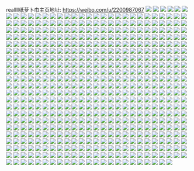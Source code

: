 reallll纸萝卜巾主页地址: https://weibo.com/u/2200987067 
![](https://wx4.sinaimg.cn/mw2000/833065bbly1h931bl4fldj22c0340e83.jpg) 
![](https://wx4.sinaimg.cn/mw2000/833065bbly1h931c373zoj22ba332kjo.jpg) 
![](https://wx4.sinaimg.cn/mw2000/833065bbly1h931chf8nfj22c0340e83.jpg) 
![](https://wx4.sinaimg.cn/mw2000/833065bbly1h931czplbtj22c0340e83.jpg) 
![](https://wx4.sinaimg.cn/mw2000/833065bbly1h9319mvzpuj223t2i4b2b.jpg) 
![](https://wx4.sinaimg.cn/mw2000/833065bbly1h931a48jvjj21zc2n4u0y.jpg) 
![](https://wx4.sinaimg.cn/mw2000/833065bbly1h931alhw70j21sg2mfnpe.jpg) 
![](https://wx4.sinaimg.cn/mw2000/833065bbly1h931b2sgsfj21vr2mfhdu.jpg) 
![](https://wx4.sinaimg.cn/mw2000/833065bbly1h9317xzqmrj236c2484qr.jpg) 
![](https://wx4.sinaimg.cn/mw2000/833065bbly1h9318l2viuj224836cnpg.jpg) 
![](https://wx4.sinaimg.cn/mw2000/833065bbly1h9318t7o3aj21uu2s9hdt.jpg) 
![](https://wx4.sinaimg.cn/mw2000/833065bbly1h93197ltc7j221c36cqv7.jpg) 
![](https://wx4.sinaimg.cn/mw2000/833065bbly1h9316kmnezj221n30nnpg.jpg) 
![](https://wx4.sinaimg.cn/mw2000/833065bbly1h93179k988j225435shdx.jpg) 
![](https://wx4.sinaimg.cn/mw2000/833065bbly1h9315y4273j22c03404qt.jpg) 
![](https://wx4.sinaimg.cn/mw2000/833065bbly1h93158d5ymj22c0340u10.jpg) 
![](https://wx4.sinaimg.cn/mw2000/833065bbly1h9315j07i6j21t22ernpe.jpg) 
![](https://wx4.sinaimg.cn/mw2000/833065bbly1h6ji3k590xj222o340dra.jpg) 
![](https://wx4.sinaimg.cn/mw2000/833065bbly1h6ji3nb8ewj222o340e82.jpg) 
![](https://wx4.sinaimg.cn/mw2000/833065bbly1h6ji3q1zg1j222o340npd.jpg) 
![](https://wx4.sinaimg.cn/mw2000/833065bbly1h6ji3sqmb8j21wq2v3u0x.jpg) 
![](https://wx4.sinaimg.cn/mw2000/833065bbly1h6ji3b6axjj2282282to1.jpg) 
![](https://wx4.sinaimg.cn/mw2000/833065bbly1h6ji3f01g3j22c02c07wh.jpg) 
![](https://wx4.sinaimg.cn/mw2000/833065bbly1h6ji2ko0zoj222o340jyq.jpg) 
![](https://wx4.sinaimg.cn/mw2000/833065bbly1h6ji2ob8wij21yt2z5e82.jpg) 
![](https://wx4.sinaimg.cn/mw2000/833065bbly1h6ji2s13hgj222o340npe.jpg) 
![](https://wx4.sinaimg.cn/mw2000/833065bbly1h6ji2zr9kpj22c03404qt.jpg) 
![](https://wx4.sinaimg.cn/mw2000/833065bbly1h6ji34gh34j225r30sat8.jpg) 
![](https://wx4.sinaimg.cn/mw2000/833065bbly1h6ji383ubuj22c032lh37.jpg) 
![](https://wx4.sinaimg.cn/mw2000/833065bbly1h6ji21snp2j22c0341b2b.jpg) 
![](https://wx4.sinaimg.cn/mw2000/833065bbly1h6ji254944j22c0340hdv.jpg) 
![](https://wx4.sinaimg.cn/mw2000/833065bbly1h6ji28h766j22c0341b2b.jpg) 
![](https://wx4.sinaimg.cn/mw2000/833065bbly1h6ji2bj7itj227m2y54cd.jpg) 
![](https://wx4.sinaimg.cn/mw2000/833065bbly1h6ji1wwwyhj226w2x6nfi.jpg) 
![](https://wx4.sinaimg.cn/mw2000/833065bbly1h6ji2f3kduj222n2rjnfp.jpg) 
![](https://wx4.sinaimg.cn/mw2000/833065bbly1h5mvt4o3byj20n60zkjzx.jpg) 
![](https://wx4.sinaimg.cn/mw2000/833065bbly1h5mvt478sij20zk0jdn2w.jpg) 
![](https://wx4.sinaimg.cn/mw2000/833065bbly1h5ksg1og0bj21i92cj1ky.jpg) 
![](https://wx4.sinaimg.cn/mw2000/833065bbly1h5ksfyac2lj21hc0u0asm.jpg) 
![](https://wx4.sinaimg.cn/mw2000/833065bbly1h5ksfwwexdj21ol2iwb29.jpg) 
![](https://wx4.sinaimg.cn/mw2000/833065bbly1h5ksg31ul0j21hc0u0qll.jpg) 
![](https://wx4.sinaimg.cn/mw2000/833065bbly1h5ksf261atj22bz340qv7.jpg) 
![](https://wx4.sinaimg.cn/mw2000/833065bbly1h5ksf662i7j21x42k5npf.jpg) 
![](https://wx4.sinaimg.cn/mw2000/833065bbly1h5ksfapqk8j23402chkjn.jpg) 
![](https://wx4.sinaimg.cn/mw2000/833065bbly1h5ksff2n9uj232v2dhnpe.jpg) 
![](https://wx4.sinaimg.cn/mw2000/833065bbly1h5ksfj7jsmj23402c0npf.jpg) 
![](https://wx4.sinaimg.cn/mw2000/833065bbly1h5ksfnt4a6j22bz340hdv.jpg) 
![](https://wx4.sinaimg.cn/mw2000/833065bbly1h5kse8vkkbj23402c0qv9.jpg) 
![](https://wx4.sinaimg.cn/mw2000/833065bbly1h5ksedqdefj22b63401l0.jpg) 
![](https://wx4.sinaimg.cn/mw2000/833065bbly1h5kseekynhj20u01hc7fh.jpg) 
![](https://wx4.sinaimg.cn/mw2000/833065bbly1h5ksefad03j20u01hcn7n.jpg) 
![](https://wx4.sinaimg.cn/mw2000/833065bbly1h5ksdczoy6j222o340b2b.jpg) 
![](https://wx4.sinaimg.cn/mw2000/833065bbly1h5ksdgpuy9j222o340x6q.jpg) 
![](https://wx4.sinaimg.cn/mw2000/833065bbly1h5ksdl93mvj222o3404qq.jpg) 
![](https://wx4.sinaimg.cn/mw2000/833065bbly1h5ksdonzjlj222o340npd.jpg) 
![](https://wx4.sinaimg.cn/mw2000/833065bbly1h5ksdsls9kj222o340e82.jpg) 
![](https://wx4.sinaimg.cn/mw2000/833065bbly1h5ksdvurucj21wq2v3u0x.jpg) 
![](https://wx4.sinaimg.cn/mw2000/833065bbly1h5ksdz07o3j21ru2k61ky.jpg) 
![](https://wx4.sinaimg.cn/mw2000/833065bbly1h5ksd8wh45j222o340qv6.jpg) 
![](https://wx4.sinaimg.cn/mw2000/833065bbly1h5kse2v9coj222o3401ky.jpg) 
![](https://wx4.sinaimg.cn/mw2000/833065bbly1h4hn7zecn6j20wi1de7dg.jpg) 
![](https://wx4.sinaimg.cn/mw2000/833065bbly1h4hn7zu2scj20wi1d7dnz.jpg) 
![](https://wx4.sinaimg.cn/mw2000/833065bbly1h4hn7yubtzj20wi1cu7cv.jpg) 
![](https://wx4.sinaimg.cn/mw2000/833065bbly1h1n862cagsj234022o7wk.jpg) 
![](https://wx4.sinaimg.cn/mw2000/833065bbly1h0j7dhqg98j21gb26gnpd.jpg) 
![](https://wx4.sinaimg.cn/mw2000/833065bbly1h0j7dh3bkbj21n22gl4qq.jpg) 
![](https://wx4.sinaimg.cn/mw2000/833065bbly1h0j7di7x11j21f824ukjl.jpg) 
![](https://wx4.sinaimg.cn/mw2000/833065bbly1h0eht1h32cj20u01hcqoi.jpg) 
![](https://wx4.sinaimg.cn/mw2000/833065bbly1h0eht0ttthj20u01hc7p4.jpg) 
![](https://wx4.sinaimg.cn/mw2000/833065bbly1h08mcgb59ij21fh2bh4qq.jpg) 
![](https://wx4.sinaimg.cn/mw2000/833065bbly1h08mce2ts7j21lw2dfe82.jpg) 
![](https://wx4.sinaimg.cn/mw2000/833065bbly1h08mci2zojj21lw2etkjm.jpg) 
![](https://wx4.sinaimg.cn/mw2000/833065bbly1h06azjf6anj22c02c0qv7.jpg) 
![](https://wx4.sinaimg.cn/mw2000/833065bbly1h06az9fgd9j226n26nhdt.jpg) 
![](https://wx4.sinaimg.cn/mw2000/833065bbly1h06azl3zz5j227e27nhdt.jpg) 
![](https://wx4.sinaimg.cn/mw2000/833065bbly1h05ms8m2igj21ma2fee82.jpg) 
![](https://wx4.sinaimg.cn/mw2000/833065bbly1h05ms9jhi8j21n92gv1ky.jpg) 
![](https://wx4.sinaimg.cn/mw2000/833065bbly1h04p24we3yj21ne2h2qv5.jpg) 
![](https://wx4.sinaimg.cn/mw2000/833065bbly1h01a63ru2hj20u0190wov.jpg) 
![](https://wx4.sinaimg.cn/mw2000/833065bbly1gzzlxatch0j21xq2wjkjm.jpg) 
![](https://wx4.sinaimg.cn/mw2000/833065bbly1gzzlxcfvqtj21m42f6u0x.jpg) 
![](https://wx4.sinaimg.cn/mw2000/833065bbly1gzzlxdpsgcj21ob2igu0x.jpg) 
![](https://wx4.sinaimg.cn/mw2000/833065bbly1gzzlx8wlgij20l80whthh.jpg) 
![](https://wx4.sinaimg.cn/mw2000/833065bbly1gztbzmi2t2j22c03407wk.jpg) 
![](https://wx4.sinaimg.cn/mw2000/833065bbly1gztbzodj1dj21q82la1ky.jpg) 
![](https://wx4.sinaimg.cn/mw2000/833065bbly1gztbzqgdp5j22c0340kjn.jpg) 
![](https://wx4.sinaimg.cn/mw2000/833065bbly1gztbzsnd92j22c02c1x6q.jpg) 
![](https://wx4.sinaimg.cn/mw2000/833065bbly1gztbzuzqhlj22bz2x67wj.jpg) 
![](https://wx4.sinaimg.cn/mw2000/833065bbly1gztbzjp59pj21w1252e82.jpg) 
![](https://wx4.sinaimg.cn/mw2000/833065bbly1gzqcb2nfrvj22bz2bze82.jpg) 
![](https://wx4.sinaimg.cn/mw2000/833065bbly1gzmw45qkjij21o01kakjl.jpg) 
![](https://wx4.sinaimg.cn/mw2000/833065bbly1gzmw46aytaj21f21f2e81.jpg) 
![](https://wx4.sinaimg.cn/mw2000/833065bbly1gzjwsubptmj22c03404qs.jpg) 
![](https://wx4.sinaimg.cn/mw2000/833065bbly1gzjwszn2utj22c0340x6r.jpg) 
![](https://wx4.sinaimg.cn/mw2000/833065bbly1gzi7tn1uskj22da35snpg.jpg) 
![](https://wx4.sinaimg.cn/mw2000/833065bbly1gzi7ttaa5hj20zi1bewss.jpg) 
![](https://wx4.sinaimg.cn/mw2000/833065bbly1gzi7ubnmtuj22by3404qr.jpg) 
![](https://wx4.sinaimg.cn/mw2000/833065bbly1gzi7sthselj22bx33yx6p.jpg) 
![](https://wx4.sinaimg.cn/mw2000/833065bbly1gzi7uil6tfj21qy2c0kjl.jpg) 
![](https://wx4.sinaimg.cn/mw2000/833065bbly1gzi7ujs71hj21ew1vw15h.jpg) 
![](https://wx4.sinaimg.cn/mw2000/833065bbly1gylty94hlgj222o340b29.jpg) 
![](https://wx4.sinaimg.cn/mw2000/833065bbly1gyltybarhtj234022pqv5.jpg) 
![](https://wx4.sinaimg.cn/mw2000/833065bbly1gylty8ctizj222f340x6q.jpg) 
![](https://wx4.sinaimg.cn/mw2000/833065bbly1gyltydkqp0j222o3404qq.jpg) 
![](https://wx4.sinaimg.cn/mw2000/833065bbly1gyeblzliqxj21c826jkjl.jpg) 
![](https://wx4.sinaimg.cn/mw2000/833065bbly1gyebly8y5dj218n22zqv5.jpg) 
![](https://wx4.sinaimg.cn/mw2000/833065bbly1gyebm1bd53j21gf2aznpd.jpg) 
![](https://wx4.sinaimg.cn/mw2000/833065bbly1gyebl6zaccj219r1wnb29.jpg) 
![](https://wx4.sinaimg.cn/mw2000/833065bbly1gyebl87jnjj21b523jb29.jpg) 
![](https://wx4.sinaimg.cn/mw2000/833065bbly1gyebl9srr3j21ms2g8hdu.jpg) 
![](https://wx4.sinaimg.cn/mw2000/833065bbly1gy7csun65ej21ds23qnpd.jpg) 
![](https://wx4.sinaimg.cn/mw2000/833065bbly1gy7csvqaipj21a01wzhdt.jpg) 
![](https://wx4.sinaimg.cn/mw2000/833065bbly1gy7cswbqvvj218k1uu4qp.jpg) 
![](https://wx4.sinaimg.cn/mw2000/833065bbly1gy7csx23a7j217m1xu4qp.jpg) 
![](https://wx4.sinaimg.cn/mw2000/833065bbly1gy7crci889j22c02c0b2a.jpg) 
![](https://wx4.sinaimg.cn/mw2000/833065bbly1gy7crbjksaj22c02c0hdu.jpg) 
![](https://wx4.sinaimg.cn/mw2000/833065bbly1gy7crdxa8hj2267266u0x.jpg) 
![](https://wx4.sinaimg.cn/mw2000/833065bbly1gy7crd9md9j22c02c0e82.jpg) 
![](https://wx4.sinaimg.cn/mw2000/833065bbly1gy7crfj8slj22c02c0x6q.jpg) 
![](https://wx4.sinaimg.cn/mw2000/833065bbly1gy7crgbmlsj22c02c0kjm.jpg) 
![](https://wx4.sinaimg.cn/mw2000/833065bbly1gy7cqe96guj222o340hdv.jpg) 
![](https://wx4.sinaimg.cn/mw2000/833065bbly1gy7cqd8gxnj222n33ynpf.jpg) 
![](https://wx4.sinaimg.cn/mw2000/833065bbly1gxms3tc73zj22c0340qv7.jpg) 
![](https://wx4.sinaimg.cn/mw2000/833065bbly1gxms3pz1mxj22bz2vlkjn.jpg) 
![](https://wx4.sinaimg.cn/mw2000/833065bbly1gxms2mgnatj22c02c01ky.jpg) 
![](https://wx4.sinaimg.cn/mw2000/833065bbly1gxms2nrsnyj22c02c01ky.jpg) 
![](https://wx4.sinaimg.cn/mw2000/833065bbly1gxms2p1cexj22c02c01ky.jpg) 
![](https://wx4.sinaimg.cn/mw2000/833065bbly1gxms2q95foj22c02c0x6p.jpg) 
![](https://wx4.sinaimg.cn/mw2000/833065bbly1gwr3bbiy2kj234022oe82.jpg) 
![](https://wx4.sinaimg.cn/mw2000/833065bbly1gwr3c6rcecj234022okjl.jpg) 
![](https://wx4.sinaimg.cn/mw2000/833065bbly1gwr3byviq1j234022ob2a.jpg) 
![](https://wx4.sinaimg.cn/mw2000/833065bbly1gwr3cv6ua8j234022o7wh.jpg) 
![](https://wx4.sinaimg.cn/mw2000/833065bbly1gwr3bmnd4kj222o3404qq.jpg) 
![](https://wx4.sinaimg.cn/mw2000/833065bbly1gwr3cppxq5j24802tcnpf.jpg) 
![](https://wx4.sinaimg.cn/mw2000/833065bbly1gwr3eokb6pj24802tcnpe.jpg) 
![](https://wx4.sinaimg.cn/mw2000/833065bbly1gwr3dinki2j24802tchdv.jpg) 
![](https://wx4.sinaimg.cn/mw2000/833065bbly1gwr3e654d5j24802tckjo.jpg) 
![](https://wx4.sinaimg.cn/mw2000/833065bbly1gw5cj4pfjgj22c02c1kjm.jpg) 
![](https://wx4.sinaimg.cn/mw2000/833065bbly1gw5cj6viiej22c0340u0z.jpg) 
![](https://wx4.sinaimg.cn/mw2000/833065bbly1gw5cjcabaxj22c0340kjp.jpg) 
![](https://wx4.sinaimg.cn/mw2000/833065bbly1gw5cj2w36uj22c0340b2c.jpg) 
![](https://wx4.sinaimg.cn/mw2000/833065bbly1gw3cdxd5x1j222o340kjl.jpg) 
![](https://wx4.sinaimg.cn/mw2000/833065bbly1gw3cdy6yy4j21sv2panof.jpg) 
![](https://wx4.sinaimg.cn/mw2000/833065bbly1gw3cdyvqmoj233y1an1aq.jpg) 
![](https://wx4.sinaimg.cn/mw2000/833065bbly1gw3ce16nynj234022ox6p.jpg) 
![](https://wx4.sinaimg.cn/mw2000/833065bbly1gw3ce5g7rzj23401r0e4t.jpg) 
![](https://wx4.sinaimg.cn/mw2000/833065bbly1gw3ce2ca8nj22063094qp.jpg) 
![](https://wx4.sinaimg.cn/mw2000/833065bbly1gw3ce3refaj222o340npd.jpg) 
![](https://wx4.sinaimg.cn/mw2000/833065bbly1gw3cdvce5bj21o92id1kx.jpg) 
![](https://wx4.sinaimg.cn/mw2000/833065bbly1gw3ce4enzxj220v31a4qp.jpg) 
![](https://wx4.sinaimg.cn/mw2000/833065bbly1gtg04bah21j21400u0wyy.jpg) 
![](https://wx4.sinaimg.cn/mw2000/833065bbly1gsgnj04e10j227i1gzhdt.jpg) 
![](https://wx4.sinaimg.cn/mw2000/833065bbly1gsgnj4azecj21k21zmhdt.jpg) 
![](https://wx4.sinaimg.cn/mw2000/833065bbly1gsgnivbme3j21o01o0npd.jpg) 
![](https://wx4.sinaimg.cn/mw2000/833065bbly1gsgnj86mrbj21sc2dsb2a.jpg) 
![](https://wx4.sinaimg.cn/mw2000/833065bbly1gs0sphi0uyj22963407wj.jpg) 
![](https://wx4.sinaimg.cn/mw2000/833065bbly1gs0spbft3tj22012uke82.jpg) 
![](https://wx4.sinaimg.cn/mw2000/833065bbly1gs0spls39wj21xe2qde82.jpg) 
![](https://wx4.sinaimg.cn/mw2000/833065bbly1gs0spqrgbnj22c0340b2b.jpg) 
![](https://wx4.sinaimg.cn/mw2000/833065bbly1grrddwmri3j21qs1qse81.jpg) 
![](https://wx4.sinaimg.cn/mw2000/833065bbly1grrddyawt2j21j01j0b1u.jpg) 
![](https://wx4.sinaimg.cn/mw2000/833065bbly1grrde4i3t1j21tz1tzkjl.jpg) 
![](https://wx4.sinaimg.cn/mw2000/833065bbly1grrde5xl9mj21o11o1b29.jpg) 
![](https://wx4.sinaimg.cn/mw2000/833065bbly1grrde7vtk6j21nd1nd7wh.jpg) 
![](https://wx4.sinaimg.cn/mw2000/833065bbly1grrddtfm5bj21qd1qdb29.jpg) 
![](https://wx4.sinaimg.cn/mw2000/833065bbly1grpj5shx35j22c02c1x6p.jpg) 
![](https://wx4.sinaimg.cn/mw2000/833065bbly1grpj5r13nqj22c02c07wi.jpg) 
![](https://wx4.sinaimg.cn/mw2000/833065bbly1grpj5tsrr3j22c02c07wi.jpg) 
![](https://wx4.sinaimg.cn/mw2000/833065bbly1grm8faz58yj22c0340kjn.jpg) 
![](https://wx4.sinaimg.cn/mw2000/833065bbly1grm8fc4drvj21o01o0e81.jpg) 
![](https://wx4.sinaimg.cn/mw2000/833065bbly1grm8f8p5wrj21o01o0e81.jpg) 
![](https://wx4.sinaimg.cn/mw2000/833065bbly1grm8ej0emwj22c02c04qr.jpg) 
![](https://wx4.sinaimg.cn/mw2000/833065bbly1grm8ekyrg3j21o01o0hdt.jpg) 
![](https://wx4.sinaimg.cn/mw2000/833065bbly1grm8em9pccj21o01o0kjl.jpg) 
![](https://wx4.sinaimg.cn/mw2000/833065bbly1grm8en8yq4j21o01o0e81.jpg) 
![](https://wx4.sinaimg.cn/mw2000/833065bbly1grm8ef3gvfj21nq2bfnpd.jpg) 
![](https://wx4.sinaimg.cn/mw2000/833065bbly1grelqo9vhbj22c0340u0x.jpg) 
![](https://wx4.sinaimg.cn/mw2000/833065bbly1grelqqtca3j22c030yqv5.jpg) 
![](https://wx4.sinaimg.cn/mw2000/833065bbly1grelqs8hkzj22c034u7wh.jpg) 
![](https://wx4.sinaimg.cn/mw2000/833065bbly1grelqv1p1sj22c0340kjm.jpg) 
![](https://wx4.sinaimg.cn/mw2000/833065bbly1gqb33omm29j21lk2ecx6p.jpg) 
![](https://wx4.sinaimg.cn/mw2000/833065bbly1gqb33qci1bj22c02c0hdu.jpg) 
![](https://wx4.sinaimg.cn/mw2000/833065bbly1gq8qh3744hj22ds1scu0y.jpg) 
![](https://wx4.sinaimg.cn/mw2000/833065bbly1gq8qgynw3nj232t22nhdv.jpg) 
![](https://wx4.sinaimg.cn/mw2000/833065bbly1gq8qh5via6j22c02bmnpe.jpg) 
![](https://wx4.sinaimg.cn/mw2000/833065bbly1gq80ikv4enj22ds1sc4qr.jpg) 
![](https://wx4.sinaimg.cn/mw2000/833065bbly1gq80io2mmpj22802rgkjo.jpg) 
![](https://wx4.sinaimg.cn/mw2000/833065bbly1gq80ipmejmj22ds1scx6q.jpg) 
![](https://wx4.sinaimg.cn/mw2000/833065bbly1gq80ij21rsj21o01o0u0x.jpg) 
![](https://wx4.sinaimg.cn/mw2000/833065bbly1gq80irhgrbj22c02c0kj9.jpg) 
![](https://wx4.sinaimg.cn/mw2000/833065bbly1gq80iuac35j22c02c0e83.jpg) 
![](https://wx4.sinaimg.cn/mw2000/833065bbly1gq80iwdmiqj22c02c0hdt.jpg) 
![](https://wx4.sinaimg.cn/mw2000/833065bbly1gq80iy9nm2j22c02c0kjl.jpg) 
![](https://wx4.sinaimg.cn/mw2000/833065bbly1gq80j0ujebj22c02c01ky.jpg) 
![](https://wx4.sinaimg.cn/mw2000/833065bbly1gq5e3rdxewj22ds1scqv6.jpg) 
![](https://wx4.sinaimg.cn/mw2000/833065bbly1gq5e3szmcoj22ds1scu0y.jpg) 
![](https://wx4.sinaimg.cn/mw2000/833065bbly1gq5e3u6n2aj22ds1scnpe.jpg) 
![](https://wx4.sinaimg.cn/mw2000/833065bbly1gq5e3pv5udj22ds1scu0y.jpg) 
![](https://wx4.sinaimg.cn/mw2000/833065bbly1gq3zcw3e3rj21sc2dsu0z.jpg) 
![](https://wx4.sinaimg.cn/mw2000/833065bbly1gq3zd0y7t7j21sc2ds4qs.jpg) 
![](https://wx4.sinaimg.cn/mw2000/833065bbly1gpp947lz2rj21sc2dskjn.jpg) 
![](https://wx4.sinaimg.cn/mw2000/833065bbly1gpp948o88ej21sc2dsqv7.jpg) 
![](https://wx4.sinaimg.cn/mw2000/833065bbly1gpp949cr05j21o01o0hdu.jpg) 
![](https://wx4.sinaimg.cn/mw2000/833065bbly1gpp949s60bj20u00u0jvz.jpg) 
![](https://wx4.sinaimg.cn/mw2000/833065bbly1gpenwr8i9bj22c02bz1ky.jpg) 
![](https://wx4.sinaimg.cn/mw2000/833065bbly1gpenwsm99vj22c0340qv6.jpg) 
![](https://wx4.sinaimg.cn/mw2000/833065bbly1gpenwp9wphj20u00u0n1x.jpg) 
![](https://wx4.sinaimg.cn/mw2000/833065bbly1gpenwt2hyzj20u00u0wir.jpg) 
![](https://wx4.sinaimg.cn/mw2000/833065bbly1gpcfsewumqj22c02c0kjl.jpg) 
![](https://wx4.sinaimg.cn/mw2000/833065bbly1gpb6hogbtcj22c0340b2a.jpg) 
![](https://wx4.sinaimg.cn/mw2000/833065bbly1gpb6hriji8j21o01o0qv5.jpg) 
![](https://wx4.sinaimg.cn/mw2000/833065bbly1gpb6hw5djaj22c03407wi.jpg) 
![](https://wx4.sinaimg.cn/mw2000/833065bbly1gp6i7yz62rj22ei1scb2b.jpg) 
![](https://wx4.sinaimg.cn/mw2000/833065bbly1gp6i4n5tpsj22c02c0b2b.jpg) 
![](https://wx4.sinaimg.cn/mw2000/833065bbly1gp6i4orhc7j22c02c07wj.jpg) 
![](https://wx4.sinaimg.cn/mw2000/833065bbly1gp6i4q7jktj22c02c0kjm.jpg) 
![](https://wx4.sinaimg.cn/mw2000/833065bbly1gp6i4t9kpqj22c0340000.jpg) 
![](https://wx4.sinaimg.cn/mw2000/833065bbly1gp6i4vl7ekj22c0340kjo.jpg) 
![](https://wx4.sinaimg.cn/mw2000/833065bbly1gp6i4z2moqj22c03407wk.jpg) 
![](https://wx4.sinaimg.cn/mw2000/833065bbly1gp6i51l6n6j223j2spqv7.jpg) 
![](https://wx4.sinaimg.cn/mw2000/833065bbly1gp6i53zizbj22192pre83.jpg) 
![](https://wx4.sinaimg.cn/mw2000/833065bbly1gp6i5b81vjj22c03407wi.jpg) 
![](https://wx4.sinaimg.cn/mw2000/833065bbly1gp5zgr50dlj21sc2dsb2a.jpg) 
![](https://wx4.sinaimg.cn/mw2000/833065bbly1gp5zgso8n4j21sc2dse82.jpg) 
![](https://wx4.sinaimg.cn/mw2000/833065bbly1gp5zgtq2e0j21m625k7wh.jpg) 
![](https://wx4.sinaimg.cn/mw2000/833065bbly1gp5zgppxrnj21lt250b29.jpg) 
![](https://wx4.sinaimg.cn/mw2000/833065bbly1gp5hn5f9loj21sc29y1l0.jpg) 
![](https://wx4.sinaimg.cn/mw2000/833065bbly1gp5hn7lhn9j22c02c0u0z.jpg) 
![](https://wx4.sinaimg.cn/mw2000/833065bbly1gp5hna3ocaj21sc2ds7wk.jpg) 
![](https://wx4.sinaimg.cn/mw2000/833065bbly1gp5hncgucnj22c02c04qs.jpg) 
![](https://wx4.sinaimg.cn/mw2000/833065bbly1gp5hnewvpdj21sc2ds1l0.jpg) 
![](https://wx4.sinaimg.cn/mw2000/833065bbly1gp5hnhck9sj22c02c0qv7.jpg) 
![](https://wx4.sinaimg.cn/mw2000/833065bbly1gp5hnixh0sj22c02c0kjn.jpg) 
![](https://wx4.sinaimg.cn/mw2000/833065bbly1gp5hn37t5wj22c02c0x6r.jpg) 
![](https://wx4.sinaimg.cn/mw2000/833065bbly1gp5hnkt2o1j22c02c0kjn.jpg) 
![](https://wx4.sinaimg.cn/mw2000/833065bbly1gp4bfovxj8j21sc2cghdu.jpg) 
![](https://wx4.sinaimg.cn/mw2000/833065bbly1gp4bfnqkr1j22c02c01ky.jpg) 
![](https://wx4.sinaimg.cn/mw2000/833065bbly1gp2axf1t7gj21o01o0b29.jpg) 
![](https://wx4.sinaimg.cn/mw2000/833065bbly1gp2axdt111j21o01o07wi.jpg) 
![](https://wx4.sinaimg.cn/mw2000/833065bbly1gp2axgvhenj22ds1sckjl.jpg) 
![](https://wx4.sinaimg.cn/mw2000/833065bbly1gp2axjkedqj22c02c04qr.jpg) 
![](https://wx4.sinaimg.cn/mw2000/833065bbly1gp0tzntku0j21pv1qukjl.jpg) 
![](https://wx4.sinaimg.cn/mw2000/833065bbly1gp0tzqs0vwj21o01o01ky.jpg) 
![](https://wx4.sinaimg.cn/mw2000/833065bbly1gp0tzkm6ikj21ww1wvnpd.jpg) 
![](https://wx4.sinaimg.cn/mw2000/833065bbly1gp0tzsdw3vj22c02c0b29.jpg) 
![](https://wx4.sinaimg.cn/mw2000/833065bbly1gotrx9a4tmj220f20gb29.jpg) 
![](https://wx4.sinaimg.cn/mw2000/833065bbly1gotrxakm9vj21o01o0b2a.jpg) 
![](https://wx4.sinaimg.cn/mw2000/833065bbly1got0wp8kgaj21o01o0u0x.jpg) 
![](https://wx4.sinaimg.cn/mw2000/833065bbly1got0wqz1i9j21ii1iiu0x.jpg) 
![](https://wx4.sinaimg.cn/mw2000/833065bbly1got0wttzm4j21o01nzqv5.jpg) 
![](https://wx4.sinaimg.cn/mw2000/833065bbly1gosmj61h25j21o01o0u0x.jpg) 
![](https://wx4.sinaimg.cn/mw2000/833065bbly1gosmj6w8pxj22c02c0e82.jpg) 
![](https://wx4.sinaimg.cn/mw2000/833065bbly1gosmj7yfypj21zh2m21ky.jpg) 
![](https://wx4.sinaimg.cn/mw2000/833065bbly1gop9fmjdlhj22c02c0e82.jpg) 
![](https://wx4.sinaimg.cn/mw2000/833065bbly1gop9fo7z4rj22c02c0qv5.jpg) 
![](https://wx4.sinaimg.cn/mw2000/833065bbly1gop9fl9xpsj22c02c0e82.jpg) 
![](https://wx4.sinaimg.cn/mw2000/833065bbly1gop9fqatv0j22ds1sc4qp.jpg) 
![](https://wx4.sinaimg.cn/mw2000/833065bbgy1gokyen0us4j234022mqv5.jpg) 
![](https://wx4.sinaimg.cn/mw2000/833065bbgy1gokyeoabssj234022mqv5.jpg) 
![](https://wx4.sinaimg.cn/mw2000/833065bbgy1gokyelv0k4j22c02c07wh.jpg) 
![](https://wx4.sinaimg.cn/mw2000/833065bbgy1gokyepwoulj220y3414qq.jpg) 
![](https://wx4.sinaimg.cn/mw2000/833065bbly1goklw3zs3yj21o01o0x6p.jpg) 
![](https://wx4.sinaimg.cn/mw2000/833065bbly1goe3iy0o7lj22c02c0hdu.jpg) 
![](https://wx4.sinaimg.cn/mw2000/833065bbly1goe3izyni1j22c02c0b2a.jpg) 
![](https://wx4.sinaimg.cn/mw2000/833065bbly1goe3iwmqjwj22c02c04qr.jpg) 
![](https://wx4.sinaimg.cn/mw2000/833065bbly1goe3j2bbn2j22c02c0kjm.jpg) 
![](https://wx4.sinaimg.cn/mw2000/833065bbly1goe3j553l7j22c02c0kjm.jpg) 
![](https://wx4.sinaimg.cn/mw2000/833065bbly1goe3j78uvxj22c02c0hdu.jpg) 
![](https://wx4.sinaimg.cn/mw2000/833065bbly1goe3j8q6idj22c02c07wi.jpg) 
![](https://wx4.sinaimg.cn/mw2000/833065bbly1goe3j96r6aj20u00u0wnx.jpg) 
![](https://wx4.sinaimg.cn/mw2000/833065bbly1goe3javxuqj22c02c0x6p.jpg) 
![](https://wx4.sinaimg.cn/mw2000/833065bbly1goaioj0kb1j21o01o01ky.jpg) 
![](https://wx4.sinaimg.cn/mw2000/833065bbly1go4uozpkm0j21o01o0u0x.jpg) 
![](https://wx4.sinaimg.cn/mw2000/833065bbly1go4up1640fj21o01o0u0x.jpg) 
![](https://wx4.sinaimg.cn/mw2000/833065bbly1go4up30yirj22c02dpe82.jpg) 
![](https://wx4.sinaimg.cn/mw2000/833065bbly1go4uoy3ub2j21jq1l47wh.jpg) 
![](https://wx4.sinaimg.cn/mw2000/833065bbly1go4kjyrcjwj21o01o07wh.jpg) 
![](https://wx4.sinaimg.cn/mw2000/833065bbly1go4kk3bywnj21o01o0e82.jpg) 
![](https://wx4.sinaimg.cn/mw2000/833065bbly1go0yva3bioj21sc2dsqv6.jpg) 
![](https://wx4.sinaimg.cn/mw2000/833065bbly1go0yv60szrj22c0340hdt.jpg) 
![](https://wx4.sinaimg.cn/mw2000/833065bbly1gnstjt17z7j22c02c04qq.jpg) 
![](https://wx4.sinaimg.cn/mw2000/833065bbly1gnstjvlas8j21oe1oe4qp.jpg) 
![](https://wx4.sinaimg.cn/mw2000/833065bbly1gnstje88vnj21o01o0qv5.jpg) 
![](https://wx4.sinaimg.cn/mw2000/833065bbly1gnstji8kg7j21o01o0e82.jpg) 
![](https://wx4.sinaimg.cn/mw2000/833065bbly1gnstjmkgzdj222v2rub2a.jpg) 
![](https://wx4.sinaimg.cn/mw2000/833065bbly1gnstja0igoj21o01o07wi.jpg) 
![](https://wx4.sinaimg.cn/mw2000/833065bbly1gng8io6sygj22c02c0juv.jpg) 
![](https://wx4.sinaimg.cn/mw2000/833065bbly1gn73wwbddlj22c02c07wj.jpg) 
![](https://wx4.sinaimg.cn/mw2000/833065bbly1gn73wy6hftj22c02c07wj.jpg) 
![](https://wx4.sinaimg.cn/mw2000/833065bbly1gmwr89n5xej22c0341x6q.jpg) 
![](https://wx4.sinaimg.cn/mw2000/833065bbly1gmwr88nww8j22c0340b2b.jpg) 
![](https://wx4.sinaimg.cn/mw2000/833065bbly1gmd0txonr1j23402c0e83.jpg) 
![](https://wx4.sinaimg.cn/mw2000/833065bbly1gmd0tyibhyj21ln1lmnmk.jpg) 
![](https://wx4.sinaimg.cn/mw2000/833065bbly1gmd0tv5848j22502507wi.jpg) 
![](https://wx4.sinaimg.cn/mw2000/833065bbly1gmd0tzyvzwj22c02bzqv5.jpg) 
![](https://wx4.sinaimg.cn/mw2000/833065bbly1gmd0u2bc76j22c02c0u0y.jpg) 
![](https://wx4.sinaimg.cn/mw2000/833065bbly1gmd0u3xfcmj2226226u0x.jpg) 
![](https://wx4.sinaimg.cn/mw2000/833065bbgy1glwxai1bh2j21o01o04qq.jpg) 
![](https://wx4.sinaimg.cn/mw2000/833065bbgy1glwxaj4safj21o01o07wi.jpg) 
![](https://wx4.sinaimg.cn/mw2000/833065bbgy1glwxak6dt5j21o01o04qq.jpg) 
![](https://wx4.sinaimg.cn/mw2000/833065bbgy1glwxagw9qjj21o01o04qq.jpg) 
![](https://wx4.sinaimg.cn/mw2000/833065bbly1glomchew55j21o01o0b2a.jpg) 
![](https://wx4.sinaimg.cn/mw2000/833065bbly1glomclg9xij21o01o04qq.jpg) 
![](https://wx4.sinaimg.cn/mw2000/833065bbly1glomcpi39qj21o01o04qq.jpg) 
![](https://wx4.sinaimg.cn/mw2000/833065bbly1glomcbbuu3j21o01o04qq.jpg) 
![](https://wx4.sinaimg.cn/mw2000/833065bbgy1gl8bffnugxj21o01o04qq.jpg) 
![](https://wx4.sinaimg.cn/mw2000/833065bbgy1gl8bfgosqbj22c02c0x6q.jpg) 
![](https://wx4.sinaimg.cn/mw2000/833065bbgy1gl8bfho8gqj22c02bzhdu.jpg) 
![](https://wx4.sinaimg.cn/mw2000/833065bbgy1gl8bfim0o7j21is1eehd6.jpg) 
![](https://wx4.sinaimg.cn/mw2000/833065bbgy1gl8bfjta5vj22c02c07wh.jpg) 
![](https://wx4.sinaimg.cn/mw2000/833065bbgy1gl8bfl8sxhj22c02c0kjm.jpg) 
![](https://wx4.sinaimg.cn/mw2000/833065bbgy1gl8bfm3r3ej22c02c07wi.jpg) 
![](https://wx4.sinaimg.cn/mw2000/833065bbgy1gl8bfmv0fzj21y71y7b29.jpg) 
![](https://wx4.sinaimg.cn/mw2000/833065bbgy1gl8bfnehz3j20n00mx42x.jpg) 
![](https://wx4.sinaimg.cn/mw2000/833065bbly1gj0enioi23j20n00vgk1i.jpg) 
![](https://wx4.sinaimg.cn/mw2000/833065bbly1gj0enq1bcfj22m81h0npe.jpg) 
![](https://wx4.sinaimg.cn/mw2000/833065bbly1gj0enua1fuj22c02bz7wi.jpg) 
![](https://wx4.sinaimg.cn/mw2000/833065bbly1gj0eo7bmeqj21o01o0u10.jpg) 
![](https://wx4.sinaimg.cn/mw2000/833065bbly1gj0eojmls5j22bc334npf.jpg) 
![](https://wx4.sinaimg.cn/mw2000/833065bbly1gj0eopl1p4j22c02c27wi.jpg) 
![](https://wx4.sinaimg.cn/mw2000/833065bbly1gj0eorrxawj21sc1sckgp.jpg) 
![](https://wx4.sinaimg.cn/mw2000/833065bbly1gj0engni16j22c02c0b2a.jpg) 
![](https://wx4.sinaimg.cn/mw2000/833065bbly1gig9kck0tej21sc1sc1ky.jpg) 
![](https://wx4.sinaimg.cn/mw2000/833065bbly1gig9kat3n4j21sc1scnpe.jpg) 
![](https://wx4.sinaimg.cn/mw2000/833065bbly1gig9kexa1rj21o01o0b2a.jpg) 
![](https://wx4.sinaimg.cn/mw2000/833065bbly1gig9ki4fm8j21o01o0b2a.jpg) 
![](https://wx4.sinaimg.cn/mw2000/833065bbly1gig9kk7dzuj21o01o0qv5.jpg) 
![](https://wx4.sinaimg.cn/mw2000/833065bbly1gig9km6o7tj22c02c0qv5.jpg) 
![](https://wx4.sinaimg.cn/mw2000/833065bbly1gig9knyp1pj21be1z4kjm.jpg) 
![](https://wx4.sinaimg.cn/mw2000/833065bbly1gig9kpkyrsj22c02bzkjm.jpg) 
![](https://wx4.sinaimg.cn/mw2000/833065bbly1gig9kqksqhj21o01o0u0x.jpg) 
![](https://wx4.sinaimg.cn/mw2000/833065bbly1ghysez8crfj22bz2bzhdu.jpg) 
![](https://wx4.sinaimg.cn/mw2000/833065bbly1ghysf47joaj21gh1g5n8s.jpg) 
![](https://wx4.sinaimg.cn/mw2000/833065bbly1ghysfgjurtj22c0340b29.jpg) 
![](https://wx4.sinaimg.cn/mw2000/833065bbly1ghysfvutc6j21sc1pye81.jpg) 
![](https://wx4.sinaimg.cn/mw2000/833065bbly1ghysbgspewj21o01o0hdu.jpg) 
![](https://wx4.sinaimg.cn/mw2000/833065bbly1ghysbs8t1nj21o01o0kjl.jpg) 
![](https://wx4.sinaimg.cn/mw2000/833065bbly1ghysbvmusoj20u00u0tmu.jpg) 
![](https://wx4.sinaimg.cn/mw2000/833065bbly1ghysbyhu2aj20u00u0k58.jpg) 
![](https://wx4.sinaimg.cn/mw2000/833065bbly1ghyscm69h0j22c02cyu0y.jpg) 
![](https://wx4.sinaimg.cn/mw2000/833065bbly1ghysb08m1fj226j26ju0x.jpg) 
![](https://wx4.sinaimg.cn/mw2000/833065bbly1ghyscwggv7j21o01o0npd.jpg) 
![](https://wx4.sinaimg.cn/mw2000/833065bbly1ghysdl5c7xj22c02cykjm.jpg) 
![](https://wx4.sinaimg.cn/mw2000/833065bbly1ghyse27cinj21jf1jfb29.jpg) 
![](https://wx4.sinaimg.cn/mw2000/833065bbly1ghe8qzyfdej22c02c04qq.jpg) 
![](https://wx4.sinaimg.cn/mw2000/833065bbly1ghe8r3waycj22c02c04qq.jpg) 
![](https://wx4.sinaimg.cn/mw2000/833065bbly1ghe8qxbbl9j22bb3404qr.jpg) 
![](https://wx4.sinaimg.cn/mw2000/833065bbly1ghe8r6ske9j22c02c07wj.jpg) 
![](https://wx4.sinaimg.cn/mw2000/833065bbly1ghe8plrjj1j229p2ovx6q.jpg) 
![](https://wx4.sinaimg.cn/mw2000/833065bbly1ghe8pnnor0j22c033qhdv.jpg) 
![](https://wx4.sinaimg.cn/mw2000/833065bbly1ghe8pq0poij22b934yb2b.jpg) 
![](https://wx4.sinaimg.cn/mw2000/833065bbly1ghe8pk1arpj2282282b2a.jpg) 
![](https://wx4.sinaimg.cn/mw2000/833065bbly1ghe8praf95j22ds1woqv5.jpg) 
![](https://wx4.sinaimg.cn/mw2000/833065bbly1ghe8puf0ygj22c02c0qv7.jpg) 
![](https://wx4.sinaimg.cn/mw2000/833065bbly1ghe8pvgph0j22ds1tcqv5.jpg) 
![](https://wx4.sinaimg.cn/mw2000/833065bbly1ghe8px8knvj21zb2n3b2a.jpg) 
![](https://wx4.sinaimg.cn/mw2000/833065bbly1ghe8py4393j22ds1scnpd.jpg) 
![](https://wx4.sinaimg.cn/mw2000/833065bbly1ghe8pzdpkoj2205205u0y.jpg) 
![](https://wx4.sinaimg.cn/mw2000/833065bbly1ghdqnq2at7j220n2ov4qq.jpg) 
![](https://wx4.sinaimg.cn/mw2000/833065bbly1ghdqo7hf30j22c0340e84.jpg) 
![](https://wx4.sinaimg.cn/mw2000/833065bbly1ghdqmwbaggj21po2a7npd.jpg) 
![](https://wx4.sinaimg.cn/mw2000/833065bbly1ghcw5u25p7j22c02c0x6p.jpg) 
![](https://wx4.sinaimg.cn/mw2000/833065bbly1ghcw5xqqjbj21o01o0qv5.jpg) 
![](https://wx4.sinaimg.cn/mw2000/833065bbly1ghcw5njvaoj227x340e82.jpg) 
![](https://wx4.sinaimg.cn/mw2000/833065bbly1ghcw63cku0j22c02c0npe.jpg) 
![](https://wx4.sinaimg.cn/mw2000/833065bbly1ghcw47ukvwj21o01o0x6p.jpg) 
![](https://wx4.sinaimg.cn/mw2000/833065bbly1ghcw49ws4lj21gz1gzkjl.jpg) 
![](https://wx4.sinaimg.cn/mw2000/833065bbly1ghcw4cm3cij21l41lznpd.jpg) 
![](https://wx4.sinaimg.cn/mw2000/833065bbly1ghcw4eq0t4j21m71m7qv5.jpg) 
![](https://wx4.sinaimg.cn/mw2000/833065bbly1gh42hzby6gj21o01o0x6p.jpg) 
![](https://wx4.sinaimg.cn/mw2000/833065bbly1gh42iauucij2284340qv6.jpg) 
![](https://wx4.sinaimg.cn/mw2000/833065bbly1gh42ige8hvj21lz1lzhdt.jpg) 
![](https://wx4.sinaimg.cn/mw2000/833065bbly1gh42irp4voj21o01o04qu.jpg) 
![](https://wx4.sinaimg.cn/mw2000/833065bbly1gh42ixb5ptj22c02eq1kz.jpg) 
![](https://wx4.sinaimg.cn/mw2000/833065bbly1gh42hr0lzbj22c02c04qr.jpg) 
![](https://wx4.sinaimg.cn/mw2000/833065bbly1gh2d8cqhvvj22c02c0qv6.jpg) 
![](https://wx4.sinaimg.cn/mw2000/833065bbly1gh2d8ar73pj22c02c0npe.jpg) 
![](https://wx4.sinaimg.cn/mw2000/833065bbly1gh2d8e8nlxj22c02c07wi.jpg) 
![](https://wx4.sinaimg.cn/mw2000/833065bbly1gh2d8g6xeoj22c02c0u0y.jpg) 
![](https://wx4.sinaimg.cn/mw2000/833065bbly1gh2d8iphzpj21o01o0qv5.jpg) 
![](https://wx4.sinaimg.cn/mw2000/833065bbly1gh2d8jzmkjj21o01o0qv5.jpg) 
![](https://wx4.sinaimg.cn/mw2000/833065bbly1gh2d8m03u4j21o01o07wi.jpg) 
![](https://wx4.sinaimg.cn/mw2000/833065bbly1ggs1cazapaj21o01o0b2a.jpg) 
![](https://wx4.sinaimg.cn/mw2000/833065bbly1ggs1cvnszfj21o01o0hdu.jpg) 
![](https://wx4.sinaimg.cn/mw2000/833065bbly1ggqmqx9wqzj21o01o04qt.jpg) 
![](https://wx4.sinaimg.cn/mw2000/833065bbly1ggqmr12u6fj22c02c0u0y.jpg) 
![](https://wx4.sinaimg.cn/mw2000/833065bbly1ggibzfjnpxj21r13407wh.jpg) 
![](https://wx4.sinaimg.cn/mw2000/833065bbly1ggibzcgg58j21o01o0u0x.jpg) 
![](https://wx4.sinaimg.cn/mw2000/833065bbly1ggh5a3s06bj22bh3404qr.jpg) 
![](https://wx4.sinaimg.cn/mw2000/833065bbly1ggh59xfmt2j21o01o0x6p.jpg) 
![](https://wx4.sinaimg.cn/mw2000/833065bbly1ggh5ap6dahj21o01o0u0x.jpg) 
![](https://wx4.sinaimg.cn/mw2000/833065bbly1ggh5c0h4obj22c0340hdv.jpg) 
![](https://wx4.sinaimg.cn/mw2000/833065bbly1gfu4sshxkbj20u00u0doy.jpg) 
![](https://wx4.sinaimg.cn/mw2000/833065bbly1gfu4ste6k9j20u00u07e2.jpg) 
![](https://wx4.sinaimg.cn/mw2000/833065bbly1gfu4srhvuij20u0140nay.jpg) 
![](https://wx4.sinaimg.cn/mw2000/833065bbly1gfu4sw14prj20u00u011o.jpg) 
![](https://wx4.sinaimg.cn/mw2000/833065bbly1gfu4sxh0dej20u00u0dmn.jpg) 
![](https://wx4.sinaimg.cn/mw2000/833065bbly1gfu4t0y12tj20u00u0ajr.jpg) 
![](https://wx4.sinaimg.cn/mw2000/833065bbly1gfu4t40w84j20u00u0k2n.jpg) 
![](https://wx4.sinaimg.cn/mw2000/833065bbly1gfu4t6k4jjj20u00u0aju.jpg) 
![](https://wx4.sinaimg.cn/mw2000/833065bbly1gfe3z5zm5vj20u00u1dnn.jpg) 
![](https://wx4.sinaimg.cn/mw2000/833065bbgy1gf7cq78t6yj20u00u00zm.jpg) 
![](https://wx4.sinaimg.cn/mw2000/833065bbgy1gf7cq6aix7j20u00u0tgi.jpg) 
![](https://wx4.sinaimg.cn/mw2000/833065bbgy1gf7cq87c72j20u00u0ah3.jpg) 
![](https://wx4.sinaimg.cn/mw2000/833065bbgy1gf7cq8wrcaj20u00u07al.jpg) 
![](https://wx4.sinaimg.cn/mw2000/833065bbgy1gf7cq9m777j20u00u0q8r.jpg) 
![](https://wx4.sinaimg.cn/mw2000/833065bbgy1gf7cqaizduj20u00u0dlx.jpg) 
![](https://wx4.sinaimg.cn/mw2000/833065bbly1gf3buwlbflj21k02c0qv5.jpg) 
![](https://wx4.sinaimg.cn/mw2000/833065bbly1gf3bvgx6zsj22c0340u0y.jpg) 
![](https://wx4.sinaimg.cn/mw2000/833065bbly1gez8ij4qbej21o01o01ky.jpg) 
![](https://wx4.sinaimg.cn/mw2000/833065bbly1gf0dv559rxj22c02c0u0x.jpg) 
![](https://wx4.sinaimg.cn/mw2000/833065bbgy1gf0dv2dvr2j21o01o04qq.jpg) 
![](https://wx4.sinaimg.cn/mw2000/833065bbgy1geq4uft8dhj21o01o0x6p.jpg) 
![](https://wx4.sinaimg.cn/mw2000/833065bbgy1geq4uijr3yj21o01o0x6p.jpg) 
![](https://wx4.sinaimg.cn/mw2000/833065bbgy1geq4ulkpaij20y019c4j7.jpg) 
![](https://wx4.sinaimg.cn/mw2000/833065bbgy1geq4uq3fyqj219c0y0tub.jpg) 
![](https://wx4.sinaimg.cn/mw2000/833065bbgy1geq4uui9wbj22yo1o0qv6.jpg) 
![](https://wx4.sinaimg.cn/mw2000/833065bbgy1geq4v0ql2vj21sc1schck.jpg) 
![](https://wx4.sinaimg.cn/mw2000/833065bbly1gdgrwqbrx0j20u01hcgyn.jpg) 
![](https://wx4.sinaimg.cn/mw2000/833065bbly1gdgrwpy6sgj20u10u0qah.jpg) 
![](https://wx4.sinaimg.cn/mw2000/833065bbly1gd7uqig5m1j21sc2dsu0y.jpg) 
![](https://wx4.sinaimg.cn/mw2000/833065bbly1gd7uqksrwhj21ms1msnpd.jpg) 
![](https://wx4.sinaimg.cn/mw2000/833065bbly1gcwwrv0llpj20u00u0gtc.jpg) 
![](https://wx4.sinaimg.cn/mw2000/833065bbly1gcq06yx3dgj231r4or4qt.jpg) 
![](https://wx4.sinaimg.cn/mw2000/833065bbly1gcq075bjc3j24mn3337wl.jpg) 
![](https://wx4.sinaimg.cn/mw2000/833065bbly1gcq07bby2uj231p4ot7wm.jpg) 
![](https://wx4.sinaimg.cn/mw2000/833065bbly1gcq07h0i15j24mn333kjp.jpg) 
![](https://wx4.sinaimg.cn/mw2000/833065bbly1gcbrdqptohj21o01o0b29.jpg) 
![](https://wx4.sinaimg.cn/mw2000/833065bbly1gcbrdtswqfj21in1in1kx.jpg) 
![](https://wx4.sinaimg.cn/mw2000/833065bbly1gcbrdxss9yj21o01o0b29.jpg) 
![](https://wx4.sinaimg.cn/mw2000/833065bbly1gbqg38acdmj20u00u0gui.jpg) 
![](https://wx4.sinaimg.cn/mw2000/833065bbly1gbfurw1gg0j234022mb29.jpg) 
![](https://wx4.sinaimg.cn/mw2000/833065bbly1gbfurznka8j22bw3401ky.jpg) 
![](https://wx4.sinaimg.cn/mw2000/833065bbly1gbfurt32sej23402cbkjl.jpg) 
![](https://wx4.sinaimg.cn/mw2000/833065bbly1gbfus5kf4bj23402cbu0x.jpg) 
![](https://wx4.sinaimg.cn/mw2000/833065bbly1gbfusc6ikqj22cb3401ky.jpg) 
![](https://wx4.sinaimg.cn/mw2000/833065bbly1gbfusful7uj22cb340npd.jpg) 
![](https://wx4.sinaimg.cn/mw2000/833065bbly1gbfusi45bcj22ca340x6p.jpg) 
![](https://wx4.sinaimg.cn/mw2000/833065bbly1gbfusmq1a4j22cb340kjm.jpg) 
![](https://wx4.sinaimg.cn/mw2000/833065bbly1gbfusqopzgj22ca340kjl.jpg) 
![](https://wx4.sinaimg.cn/mw2000/833065bbly1gaskpkcdayj24t582ab2j.jpg) 
![](https://wx4.sinaimg.cn/mw2000/833065bbly1gaskply3w8j21401404qp.jpg) 
![](https://wx4.sinaimg.cn/mw2000/833065bbgy1ga0x4j2rapj21401404qp.jpg) 
![](https://wx4.sinaimg.cn/mw2000/833065bbgy1ga0x4jo4nsj21hc0om7ut.jpg) 
![](https://wx4.sinaimg.cn/mw2000/833065bbgy1g9j18ke67fj2140140x5i.jpg) 
![](https://wx4.sinaimg.cn/mw2000/833065bbgy1g9j18l03ngj21401404qp.jpg) 
![](https://wx4.sinaimg.cn/mw2000/833065bbgy1g9j18lbjnmj213w0u00xd.jpg) 
![](https://wx4.sinaimg.cn/mw2000/833065bbgy1g87l5ir9ihj21o01o0u0y.jpg) 
![](https://wx4.sinaimg.cn/mw2000/833065bbgy1g87l5jxmwxj21o01o0npe.jpg) 
![](https://wx4.sinaimg.cn/mw2000/833065bbgy1g87l5kw7aaj21n91o0b2a.jpg) 
![](https://wx4.sinaimg.cn/mw2000/833065bbgy1g87l5m0qimj21o01o0kjm.jpg) 
![](https://wx4.sinaimg.cn/mw2000/833065bbly1g6v4v4ecvcj20u00u0ttu.jpg) 
![](https://wx4.sinaimg.cn/mw2000/833065bbgy1g6fo8gbfarj215o5i0npf.jpg) 
![](https://wx4.sinaimg.cn/mw2000/833065bbgy1g6fo8iew6yj215o4tou10.jpg) 
![](https://wx4.sinaimg.cn/mw2000/833065bbgy1g6fo8kfaeyj215o4tox6s.jpg) 
![](https://wx4.sinaimg.cn/mw2000/833065bbgy1g6fo8m2xhlj215o45c4qr.jpg) 
![](https://wx4.sinaimg.cn/mw2000/833065bbly1g5jj9oo8f1j20u00u0q6t.jpg) 
![](https://wx4.sinaimg.cn/mw2000/833065bbly1g5jj9p3220j20u014044e.jpg) 
![](https://wx4.sinaimg.cn/mw2000/833065bbly1g5jj9qnoy0j20u00u0qa0.jpg) 
![](https://wx4.sinaimg.cn/mw2000/833065bbly1g5jj9salc8j20u00u00zr.jpg) 
![](https://wx4.sinaimg.cn/mw2000/833065bbly1g5e21nnk7rj20u00u0adg.jpg) 
![](https://wx4.sinaimg.cn/mw2000/833065bbly1g5e21nza0ij20u00u0jv6.jpg) 
![](https://wx4.sinaimg.cn/mw2000/833065bbgy1g5a6b60ex4j215o6d9kjp.jpg) 
![](https://wx4.sinaimg.cn/mw2000/833065bbgy1g5a6b88dhqj215o66c7wl.jpg) 
![](https://wx4.sinaimg.cn/mw2000/833065bbgy1g5a6b9t3ffj215o3h0kjn.jpg) 
![](https://wx4.sinaimg.cn/mw2000/833065bbgy1g5a6bgfjo5j21o01o0u0y.jpg) 
![](https://wx4.sinaimg.cn/mw2000/833065bbgy1g5a6bhpgeej215o1jjh4z.jpg) 
![](https://wx4.sinaimg.cn/mw2000/833065bbgy1g5a6bj3xvvj21jk15o4pd.jpg) 
![](https://wx4.sinaimg.cn/mw2000/833065bbgy1g2oe57oolrj21401401kx.jpg) 
![](https://wx4.sinaimg.cn/mw2000/833065bbgy1g2oe58aon6j21401401kx.jpg) 
![](https://wx4.sinaimg.cn/mw2000/833065bbgy1g2oe58wjmzj21401401kx.jpg) 
![](https://wx4.sinaimg.cn/mw2000/833065bbgy1g2oe5ug0raj20u00u07hy.jpg) 
![](https://wx4.sinaimg.cn/mw2000/833065bbgy1g2oe5uok4dj21400u0dj6.jpg) 
![](https://wx4.sinaimg.cn/mw2000/833065bbgy1g2oe5uubhcj207t07tq48.jpg) 
![](https://wx4.sinaimg.cn/mw2000/833065bbly1g2lw15ofmej21hc1hc7wh.jpg) 
![](https://wx4.sinaimg.cn/mw2000/833065bbgy1g2ekvoexi8j21kv1o0e82.jpg) 
![](https://wx4.sinaimg.cn/mw2000/833065bbly1g2ail6jh3yj21o01o0e82.jpg) 
![](https://wx4.sinaimg.cn/mw2000/833065bbly1g2ailc29p5j22zs2zsnpe.jpg) 
![](https://wx4.sinaimg.cn/mw2000/833065bbly1g1wpgu9p07j20u00uswin.jpg) 
![](https://wx4.sinaimg.cn/mw2000/833065bbly1g1wpgvfqjhj20u00vaq6c.jpg) 
![](https://wx4.sinaimg.cn/mw2000/833065bbly1g1wpgwz158j20u00v1jw4.jpg) 
![](https://wx4.sinaimg.cn/mw2000/833065bbly1g1m2wmph19j20u00u00x6.jpg) 
![](https://wx4.sinaimg.cn/mw2000/833065bbly1g1m2wptk8sj20u00u0dke.jpg) 
![](https://wx4.sinaimg.cn/mw2000/833065bbly1g1m2wunnuxj20u00u0doz.jpg) 
![](https://wx4.sinaimg.cn/mw2000/833065bbly1g1m2wyzzvyj20u00u07dg.jpg) 
![](https://wx4.sinaimg.cn/mw2000/833065bbgy1g0o42rd276j21hw1hwx6p.jpg) 
![](https://wx4.sinaimg.cn/mw2000/833065bbgy1g0o42rphj3j208g0cedgt.jpg) 
![](https://wx4.sinaimg.cn/mw2000/833065bbgy1fyuxu7zqu0j2190190kgl.jpg) 
![](https://wx4.sinaimg.cn/mw2000/833065bbgy1fyuxtbxyvgj20u00u0wm8.jpg) 
![](https://wx4.sinaimg.cn/mw2000/833065bbgy1fyuxtf8egkj20u00u14qq.jpg) 
![](https://wx4.sinaimg.cn/mw2000/833065bbgy1fyuxthffwdj20u00u17wi.jpg) 
![](https://wx4.sinaimg.cn/mw2000/833065bbgy1fyuxti97mtj20u00u0n4x.jpg) 
![](https://wx4.sinaimg.cn/mw2000/833065bbly1fx0po4ukhpj20sw1407px.jpg) 
![](https://wx4.sinaimg.cn/mw2000/833065bbly1fx0pnkh4lcj21401407wh.jpg) 
![](https://wx4.sinaimg.cn/mw2000/833065bbly1fx0pnlhe4nj21401407wh.jpg) 
![](https://wx4.sinaimg.cn/mw2000/833065bbly1fx0pnm4ij8j20u21401kx.jpg) 
![](https://wx4.sinaimg.cn/mw2000/833065bbgy1fwvm0z14glj20u00u01dh.jpg) 
![](https://wx4.sinaimg.cn/mw2000/833065bbgy1fwvm10h5lyj20u00u0tt8.jpg) 
![](https://wx4.sinaimg.cn/mw2000/833065bbgy1fwud4a438lj2140140e81.jpg) 
![](https://wx4.sinaimg.cn/mw2000/833065bbgy1fwud4aenmkj20u00u0tat.jpg) 
![](https://wx4.sinaimg.cn/mw2000/833065bbgy1fwsza4s36yj20u0140hd0.jpg) 
![](https://wx4.sinaimg.cn/mw2000/833065bbgy1fwsza5ip08j20u011gavb.jpg) 
![](https://wx4.sinaimg.cn/mw2000/833065bbgy1fwsza5zz7gj20u00u0aq8.jpg) 
![](https://wx4.sinaimg.cn/mw2000/833065bbgy1fwsza79vnqj2140140b29.jpg) 
![](https://wx4.sinaimg.cn/mw2000/833065bbgy1fw3mdauv72j20u00u0alq.jpg) 
![](https://wx4.sinaimg.cn/mw2000/833065bbgy1fw3mdbgf77j20u00u07j5.jpg) 
![](https://wx4.sinaimg.cn/mw2000/833065bbly1fvxvsu9ffwj20u00u04qp.jpg) 
![](https://wx4.sinaimg.cn/mw2000/833065bbly1fvxvsvva6pj20u00u0tpx.jpg) 
![](https://wx4.sinaimg.cn/mw2000/833065bbly1fvxvsxvj9rj20tz0u0nlt.jpg) 
![](https://wx4.sinaimg.cn/mw2000/833065bbly1fvxvszucgfj215o15o7ul.jpg) 
![](https://wx4.sinaimg.cn/mw2000/833065bbly1fvxvt1ybytj20u00u0x3w.jpg) 
![](https://wx4.sinaimg.cn/mw2000/833065bbly1fvxvt3s3k3j20zk11iqnb.jpg) 
![](https://wx4.sinaimg.cn/mw2000/833065bbly1fvg2kvwns8j20u00u0n79.jpg) 
![](https://wx4.sinaimg.cn/mw2000/833065bbly1fvg2kw9re8j20u00ui14g.jpg) 
![](https://wx4.sinaimg.cn/mw2000/833065bbly1fvg2kwttu0j20qe0r7k5j.jpg) 
![](https://wx4.sinaimg.cn/mw2000/833065bbly1fvg2kx9la5j20u00u01ce.jpg) 
![](https://wx4.sinaimg.cn/mw2000/833065bbly1fv9w2w0iyzj21400u0tyv.jpg) 
![](https://wx4.sinaimg.cn/mw2000/833065bbly1fv9w2wjdtnj20u00u0duy.jpg) 
![](https://wx4.sinaimg.cn/mw2000/833065bbly1fv9w2x5knlj20u01407qk.jpg) 
![](https://wx4.sinaimg.cn/mw2000/833065bbly1fv9w2zpbtlj20u113ynpd.jpg) 
![](https://wx4.sinaimg.cn/mw2000/833065bbly1fv9w30by0dj20mi0mi79w.jpg) 
![](https://wx4.sinaimg.cn/mw2000/833065bbly1fv9w31trlrj20u00u0tqy.jpg) 
![](https://wx4.sinaimg.cn/mw2000/833065bbly1fv9w18o1nsj20qo0qoq5m.jpg) 
![](https://wx4.sinaimg.cn/mw2000/833065bbly1fv9w0d91kyj2140140b29.jpg) 
![](https://wx4.sinaimg.cn/mw2000/833065bbly1fv9w0dr0oqj20u00u07fi.jpg) 
![](https://wx4.sinaimg.cn/mw2000/833065bbly1fv9w0e3zxyj20u00u0drw.jpg) 
![](https://wx4.sinaimg.cn/mw2000/833065bbgy1fu8introccj20u01404ms.jpg) 
![](https://wx4.sinaimg.cn/mw2000/833065bbgy1fu8inw3uxpj20u00u0h2v.jpg) 
![](https://wx4.sinaimg.cn/mw2000/833065bbgy1fu8inzj50mj21hc0u01kx.jpg) 
![](https://wx4.sinaimg.cn/mw2000/833065bbgy1fu8io3rob3j21401407wh.jpg) 
![](https://wx4.sinaimg.cn/mw2000/833065bbly1fu3szikokfj20u00u0tlc.jpg) 
![](https://wx4.sinaimg.cn/mw2000/833065bbly1fu3szlk4q4j21401401kx.jpg) 
![](https://wx4.sinaimg.cn/mw2000/833065bbly1fu3sznaxg7j20u00u017p.jpg) 
![](https://wx4.sinaimg.cn/mw2000/833065bbly1fu3szpkbu5j20u00uc1ea.jpg) 
![](https://wx4.sinaimg.cn/mw2000/833065bbly1ftgtgq98urj237k2eo4qu.jpg) 
![](https://wx4.sinaimg.cn/mw2000/833065bbly1ftgtgrz08lj20wo0ty4l9.jpg) 
![](https://wx4.sinaimg.cn/mw2000/833065bbly1ftgtgt5vpgj20u00u0h36.jpg) 
![](https://wx4.sinaimg.cn/mw2000/833065bbly1ftgtgu1jbyj20u00u0tph.jpg) 
![](https://wx4.sinaimg.cn/mw2000/833065bbly1ftgtgutvkhj20u00u0wrv.jpg) 
![](https://wx4.sinaimg.cn/mw2000/833065bbly1ftgtgvq96wj20u00u04bf.jpg) 
![](https://wx4.sinaimg.cn/mw2000/833065bbly1ftgtgwrh7vj20u00u0n9t.jpg) 
![](https://wx4.sinaimg.cn/mw2000/833065bbly1ftgtgxfozpj20u00u0dvx.jpg) 
![](https://wx4.sinaimg.cn/mw2000/833065bbly1ftgth9crl0j21hc1hcnpe.jpg) 
![](https://wx4.sinaimg.cn/mw2000/833065bbgy1fsgz4nzkkwj20u01407wh.jpg) 
![](https://wx4.sinaimg.cn/mw2000/833065bbgy1fsjq1ml9umj22c0340e85.jpg) 
![](https://wx4.sinaimg.cn/mw2000/833065bbgy1fsjq21aoifj233s2qhx6v.jpg) 
![](https://wx4.sinaimg.cn/mw2000/833065bbgy1fsjq267jw7j22c0340e82.jpg) 
![](https://wx4.sinaimg.cn/mw2000/833065bbly1fpwjv6y15zj21z4140hdv.jpg) 
![](https://wx4.sinaimg.cn/mw2000/833065bbly1fpwjvcuzmhj21z4140u0y.jpg) 
![](https://wx4.sinaimg.cn/mw2000/833065bbly1fpwjvyrojcj21hc1hc7wj.jpg) 
![](https://wx4.sinaimg.cn/mw2000/833065bbly1fpwjvn9vnqj21z41407wj.jpg) 
![](https://wx4.sinaimg.cn/mw2000/833065bbly1fpwjvt9uh0j21z4140b2b.jpg) 
![](https://wx4.sinaimg.cn/mw2000/833065bbly1fpwjw03ly8j20tz0u015b.jpg) 
![](https://wx4.sinaimg.cn/mw2000/833065bbly1fpwjw1k0aej20u00u0k5c.jpg) 
